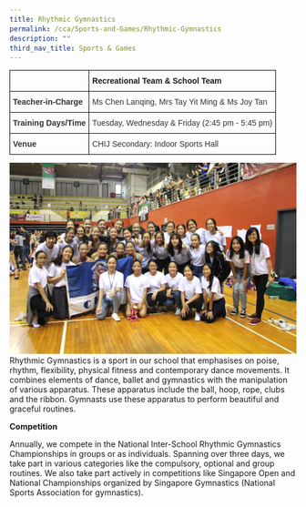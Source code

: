 ```yaml
---
title: Rhythmic Gymnastics
permalink: /cca/Sports-and-Games/Rhythmic-Gymnastics
description: ""
third_nav_title: Sports & Games
---
```

<style type="text/css">
.tg  {border-collapse:collapse;border-spacing:0;}
.tg td{border-color:black;border-style:solid;border-width:1px;font-family:Arial, sans-serif;font-size:14px;
  overflow:hidden;padding:10px 5px;word-break:normal;}
.tg th{border-color:black;border-style:solid;border-width:1px;font-family:Arial, sans-serif;font-size:14px;
  font-weight:normal;overflow:hidden;padding:10px 5px;word-break:normal;}
.tg .tg-pvk6{color:#333;text-align:left;vertical-align:middle}
.tg .tg-osjb{color:#333;font-weight:bold;text-align:left;vertical-align:top}
.tg .tg-0lax{text-align:left;vertical-align:top}
</style>
<table class="tg">
<thead>
  <tr>
    <th class="tg-osjb"></th>
    <th class="tg-0lax"><span style="font-weight:bold">Recreational Team &amp; School Team</span></th>
  </tr>
</thead>
<tbody>
  <tr>
    <td class="tg-osjb">Teacher-in-Charge<br></td>
    <td class="tg-pvk6"><span style="color:inherit;background-color:transparent">Ms Chen Lanqing, Mrs Tay Yit Ming &amp; Ms Joy Tan</span><br></td>
  </tr>
  <tr>
    <td class="tg-osjb">Training Days/Time<br></td>
    <td class="tg-pvk6"><span style="color:inherit;background-color:transparent">Tuesday, Wednesday &amp; Friday (2:45 pm - 5:45 pm)</span><br></td>
  </tr>
  <tr>
    <td class="tg-osjb">Venue</td>
    <td class="tg-pvk6"><span style="color:inherit;background-color:transparent">CHIJ Secondary: Indoor Sports Hall</span></td>
  </tr>
</tbody>
</table>

![](/images/Rhythmic%20Gym%202.jpg)
Rhythmic Gymnastics is a sport in our school that emphasises on poise, rhythm, flexibility, physical fitness and contemporary dance movements. It combines elements of dance, ballet and gymnastics with the manipulation of various apparatus. These apparatus include the ball, hoop, rope, clubs and the ribbon. Gymnasts use these apparatus to perform beautiful and graceful routines.

**Competition**

Annually, we compete in the National Inter-School Rhythmic Gymnastics Championships in groups or as individuals. Spanning over three days, we take part in various categories like the compulsory, optional and group routines. We also take part actively in competitions like Singapore Open and National Championships organized by Singapore Gymnastics (National Sports Association for gymnastics).